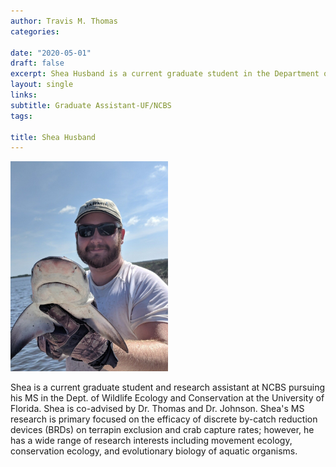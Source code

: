 ```yaml
---
author: Travis M. Thomas
categories:

date: "2020-05-01"
draft: false
excerpt: Shea Husband is a current graduate student in the Department of Wildlife Ecology and Conservation at the University of Florida. Shea's research is primary focused on the efficacy of discrete by-catch reduction devices (BRDs) on terrapin exclusion and crab capture rates. 
layout: single
links:
subtitle: Graduate Assistant-UF/NCBS
tags:

title: Shea Husband
---
```

<img src="images/bullshark2.jpg" alt="" width="50%" height="50%"/>

Shea is a current graduate student and research assistant at NCBS pursuing his MS in the Dept. of Wildlife Ecology and Conservation at the University of Florida. Shea is co-advised by Dr. Thomas and Dr. Johnson. Shea's MS research is primary focused on the efficacy of discrete by-catch reduction devices (BRDs) on terrapin exclusion and crab capture rates; however, he has a wide range of research interests including movement ecology, conservation ecology, and evolutionary biology of aquatic organisms. 






